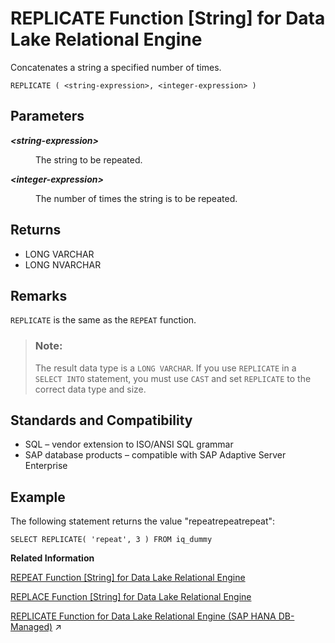 <!-- loioa57a156384f2101597df9d785635d3b0 -->

# REPLICATE Function \[String\] for Data Lake Relational Engine

Concatenates a string a specified number of times.



```
REPLICATE ( <string-expression>, <integer-expression> )
```



<a name="loioa57a156384f2101597df9d785635d3b0__REPLICATE_parm1"/>

## Parameters


<dl>
<dt><b>

*<string-expression\>*

</b></dt>
<dd>

The string to be repeated.



</dd><dt><b>

*<integer-expression\>*

</b></dt>
<dd>

The number of times the string is to be repeated.



</dd>
</dl>



<a name="loioa57a156384f2101597df9d785635d3b0__REPLICATE_returns1"/>

## Returns

-   LONG VARCHAR
-   LONG NVARCHAR



<a name="loioa57a156384f2101597df9d785635d3b0__REPLICATE_remarks1"/>

## Remarks

`REPLICATE` is the same as the `REPEAT` function.

> ### Note:  
> The result data type is a `LONG VARCHAR`. If you use `REPLICATE` in a `SELECT INTO` statement, you must use `CAST` and set `REPLICATE` to the correct data type and size.



<a name="loioa57a156384f2101597df9d785635d3b0__REPLICATE_standards1"/>

## Standards and Compatibility

-   SQL – vendor extension to ISO/ANSI SQL grammar
-   SAP database products – compatible with SAP Adaptive Server Enterprise



<a name="loioa57a156384f2101597df9d785635d3b0__REPLICATE_example1"/>

## Example

The following statement returns the value "repeatrepeatrepeat":

```
SELECT REPLICATE( 'repeat', 3 ) FROM iq_dummy
```

**Related Information**  


[REPEAT Function \[String\] for Data Lake Relational Engine](repeat-function-string-for-data-lake-relational-engine-a579104.md "Concatenates a string a specified number of times.")

[REPLACE Function \[String\] for Data Lake Relational Engine](replace-function-string-for-data-lake-relational-engine-a579952.md "Replaces all occurrences of a substring with another substring.")

[REPLICATE Function for Data Lake Relational Engine (SAP HANA DB-Managed)](https://help.sap.com/viewer/a898e08b84f21015969fa437e89860c8/2023_2_QRC/en-US/1cb52e270b6c4ce4bc6ed9a00e09af0f.html "Concatenates a string a specified number of times.") :arrow_upper_right:

